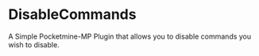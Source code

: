 # DisableCommands
A Simple Pocketmine-MP Plugin that allows you to disable commands you wish to disable.
